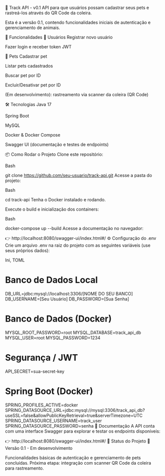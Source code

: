 🐾 Track API - v0.1
API para que usuários possam cadastrar seus pets e rastreá-los através do QR Code da coleira.

Esta é a versão 0.1, contendo funcionalidades iniciais de autenticação e gerenciamento de animais.

🚀 Funcionalidades
👤 Usuários
Registrar novo usuário

Fazer login e receber token JWT

🐶 Pets
Cadastrar pet

Listar pets cadastrados

Buscar pet por ID

Excluir/Desativar pet por ID

(Em desenvolvimento): rastreamento via scanner da coleira (QR Code)

🛠️ Tecnologias
Java 17

Spring Boot

MySQL

Docker & Docker Compose

Swagger UI (documentação e testes de endpoints)

📦 Como Rodar o Projeto
Clone este repositório:

Bash

git clone https://github.com/seu-usuario/track-api.git
Acesse a pasta do projeto:

Bash

cd track-api
Tenha o Docker instalado e rodando.

Execute o build e inicialização dos containers:

Bash

docker-compose up --build
Acesse a documentação no navegador:

👉 http://localhost:8080/swagger-ui/index.html#/
⚙️ Configuração do .env
Crie um arquivo .env na raiz do projeto com as seguintes variáveis (use seus próprios dados):

Ini, TOML

# Banco de Dados Local
DB_URL=jdbc:mysql://localhost:3306/[NOME DO SEU BANCO]
DB_USERNAME=[Seu Usuário]
DB_PASSWORD=[Sua Senha]

# Banco de Dados (Docker)
MYSQL_ROOT_PASSWORD=root
MYSQL_DATABASE=track_api_db
MYSQL_USER=root
MYSQL_PASSWORD=1234

# Segurança / JWT
API_SECRET=sua-secret-key

# Spring Boot (Docker)
SPRING_PROFILES_ACTIVE=docker
SPRING_DATASOURCE_URL=jdbc:mysql://mysql:3306/track_api_db?useSSL=false&allowPublicKeyRetrieval=true&serverTimezone=UTC
SPRING_DATASOURCE_USERNAME=track_user
SPRING_DATASOURCE_PASSWORD=senha
📖 Documentação
A API conta com uma interface Swagger para explorar e testar os endpoints disponíveis:

👉 http://localhost:8080/swagger-ui/index.html#/
📌 Status do Projeto
🚧 Versão 0.1 - Em desenvolvimento

Funcionalidades básicas de autenticação e gerenciamento de pets concluídas.
Próxima etapa: integração com scanner QR Code da coleira para rastreamento.
